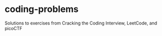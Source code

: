 # coding-problems

Solutions to exercises from Cracking the Coding Interview, LeetCode, and picoCTF 
